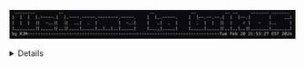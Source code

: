 <!--### Hi there 👋

<!--
**rmassaroni/rmassaroni** is a ✨ _special_ ✨ repository because its `README.md` (this file) appears on your GitHub profile.

Here are some ideas to get you started:

- 🔭 I’m currently working on ...
- 🌱 I’m currently learning ...
- 👯 I’m looking to collaborate on ...
- 🤔 I’m looking for help with ...
- 💬 Ask me about ...
- 📫 How to reach me: ...
- 😄 Pronouns: ...
- ⚡ Fun fact: ...
-->
![Alt Text](/welcometobulkos)
<!--
<table style="border-collapse: collapse;">
  <tr>
    <td style="border: none;">
      <a href="https://github.com/rmassaroni">
        <img src="https://github-readme-stats.vercel.app/api?username=rmassaroni&count_private=true&show_icons=true&theme=transparent&line_height=34&show=prs_merged" alt="My github stats">
      </a>
    </td>
    <td style="border: none;">
      <a href="https://github.com/rmassaroni">
        <img src="https://github-readme-stats.vercel.app/api/top-langs/?username=rmassaroni&hide=php,css,html&theme=transparent" alt="Top Langs">
      </a>
    </td>
  </tr>
</table>
-->
<details>
<p align="center"> 
  <a href="https://github.com/rmassaroni/rmassaroni/">
    <img src="https://komarev.com/ghpvc/?username=rmassaroni&label=Profile%20Views" alt="rmassaroni" />
  </a>
  <!--a href="https://github.com/rmassaroni">
    <img height="20" src="https://img.shields.io/github/followers/rmassaroni?label=Follows&logo=&style=flat" />
  </a>-->
  <a href="https://github.com/rmassaroni">
    <img height="20" src="https://img.shields.io/github/stars/rmassaroni?logo=b&style=flat&label=Total%20Stars" />
  </a>
  <a href="https://gitstar-ranking.com/rmassaroni">
    <!--img height="20" src="https://img.shields.io/endpoint?label=star ranking&logo=github&style=flat&url=https%3A%2F%2Fgitstar-ranking.com%2Fusers%2Frmassaroni%2Fshields" /-->
  </a>
  <a href="https://user-badge.committers.top/united_states/rmassaroni">
    <!--img height="20" src="https://user-badge.committers.top/united_states/rmassaroni.svg" /-->
  </a>
</p>
</details>

<!--total lines of code
